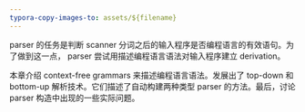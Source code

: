 ```yaml
---
typora-copy-images-to: assets/${filename}
---
```

parser 的任务是判断 scanner 分词之后的输入程序是否编程语言的有效语句。为了做到这一点， parser 尝试用描述编程语言语法对输入程序建立 derivation。

本章介绍 context-free grammars 来描述编程语言语法。发展出了 top-down 和 bottom-up 解析技术。它们描述了自动构建两种类型 parser 的方法。最后，讨论 parser 构造中出现的一些实际问题。